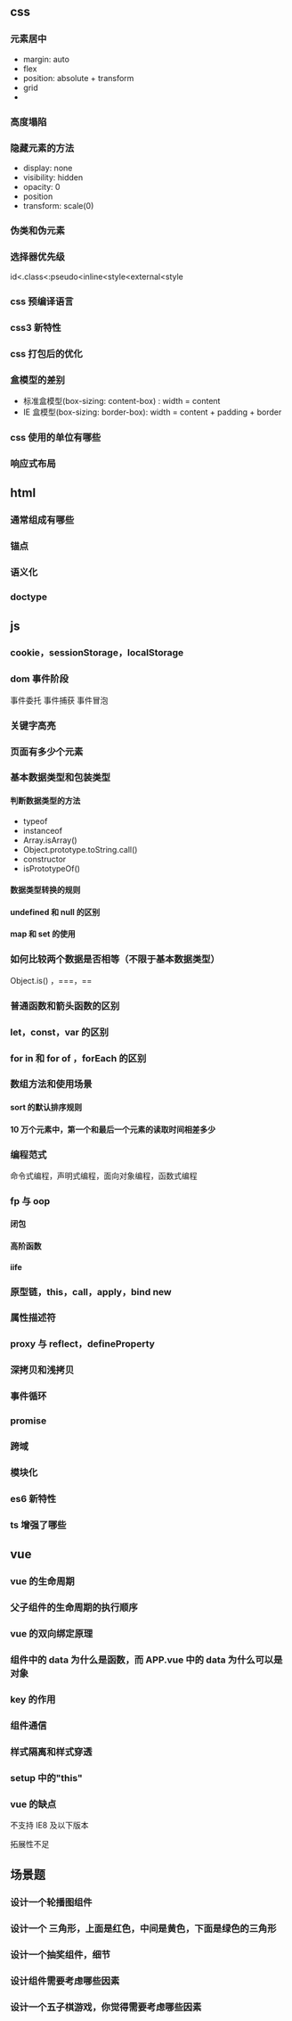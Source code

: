 ## css

### 元素居中

- margin: auto
- flex
- position: absolute + transform
- grid
-

### 高度塌陷

### 隐藏元素的方法

- display: none
- visibility: hidden
- opacity: 0
- position
- transform: scale(0)

### 伪类和伪元素

### 选择器优先级

id<.class<:pseudo<inline<style<external<style

### css 预编译语言

### css3 新特性

### css 打包后的优化

### 盒模型的差别

- 标准盒模型(box-sizing: content-box) : width = content
- IE 盒模型(box-sizing: border-box): width = content + padding + border

### css 使用的单位有哪些

### 响应式布局

## html

### 通常组成有哪些

### 锚点

### 语义化

### doctype

## js

### cookie，sessionStorage，localStorage

### dom 事件阶段

事件委托 事件捕获 事件冒泡

### 关键字高亮

### 页面有多少个元素

### 基本数据类型和包装类型

#### 判断数据类型的方法

- typeof
- instanceof
- Array.isArray()
- Object.prototype.toString.call()
- constructor
- isPrototypeOf()

#### 数据类型转换的规则

#### undefined 和 null 的区别

#### map 和 set 的使用

### 如何比较两个数据是否相等（不限于基本数据类型）

Object.is() ，===，==

### 普通函数和箭头函数的区别

### let，const，var 的区别

### for in 和 for of ，forEach 的区别

### 数组方法和使用场景

#### sort 的默认排序规则

#### 10 万个元素中，第一个和最后一个元素的读取时间相差多少

### 编程范式

命令式编程，声明式编程，面向对象编程，函数式编程

### fp 与 oop

#### 闭包

#### 高阶函数

#### iife

### 原型链，this，call，apply，bind new

### 属性描述符

### proxy 与 reflect，defineProperty

### 深拷贝和浅拷贝

### 事件循环

### promise

### 跨域

### 模块化

### es6 新特性

### ts 增强了哪些

## vue

### vue 的生命周期

### 父子组件的生命周期的执行顺序

### vue 的双向绑定原理

### 组件中的 data 为什么是函数，而 APP.vue 中的 data 为什么可以是对象

### key 的作用

### 组件通信

### 样式隔离和样式穿透

### setup 中的"this"

### vue 的缺点

不支持 IE8 及以下版本

拓展性不足

## 场景题

### 设计一个轮播图组件

### 设计一个 三角形，上面是红色，中间是黄色，下面是绿色的三角形

### 设计一个抽奖组件，细节

### 设计组件需要考虑哪些因素

### 设计一个五子棋游戏，你觉得需要考虑哪些因素
